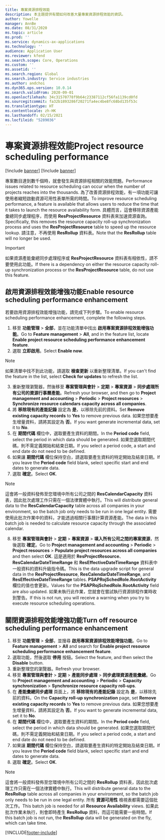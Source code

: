 ```yaml
---
title: 專案資源排程效能
description: 本主題提供有關如何改善大量專案資源排程效能的資訊。
author: Yowelle
manager: AnnBe
ms.date: 08/31/2020
ms.topic: article
ms.prod: ''
ms.service: dynamics-ax-applications
ms.technology: ''
audience: Application User
ms.reviewer: kfend
ms.search.scope: Core, Operations
ms.custom: ''
ms.assetid: ''
ms.search.region: Global
ms.search.industry: Service industries
ms.author: andchoi
ms.dyn365.ops.version: 10.0.14
ms.search.validFrom: 2020-09-01
ms.openlocfilehash: 34c31570778f9b64c23387112cf56fa1139cd0fd
ms.sourcegitcommit: fa32b1893286f20271fa4ec4be8fc68bd135f53c
ms.translationtype: HT
ms.contentlocale: zh-HK
ms.lasthandoff: 02/15/2021
ms.locfileid: "5289036"
---
```

# <a name="project-resource-scheduling-performance"></a><span data-ttu-id="2b3ba-103">專案資源排程效能</span><span class="sxs-lookup"><span data-stu-id="2b3ba-103">Project resource scheduling performance</span></span>

[!include [banner](../includes/banner.md)]
[!include [banner](../includes/preview-banner.md)]


<span data-ttu-id="2b3ba-104">專案數目達到數千個時，就會發生與資源排程相關的效能問題。</span><span class="sxs-lookup"><span data-stu-id="2b3ba-104">Performance issues related to resource scheduling can occur when the number of projects reaches into the thousands.</span></span> <span data-ttu-id="2b3ba-105">為了改善資源排程效能，有一項功能可讓使用者縮短啟動資源可用性表單所需的時間。</span><span class="sxs-lookup"><span data-stu-id="2b3ba-105">To improve resource scheduling performance, a feature is available that allows users to reduce the time that it takes to launch the resource availability form.</span></span> <span data-ttu-id="2b3ba-106">具體而言，這會移除資源產能彙總同步處理程序，而使用 **ResProjectResource** 資料表來加速資源查詢。</span><span class="sxs-lookup"><span data-stu-id="2b3ba-106">Specifically, this removes the resource capacity roll-up synchronization process and uses the **ResProjectResource** table to speed up the resource lookup.</span></span> <span data-ttu-id="2b3ba-107">請注意，不再使用 **ResRollup** 資料表。</span><span class="sxs-lookup"><span data-stu-id="2b3ba-107">Note that the **ResRollup** table will no longer be used.</span></span>

> [!IMPORTANT]
> <span data-ttu-id="2b3ba-108">如果資源產能彙總同步處理程序或 **ResProjectResource** 資料表有相依性，請不要使用此功能。</span><span class="sxs-lookup"><span data-stu-id="2b3ba-108">If there is a dependency on either the resource capacity roll-up synchronization process or the **ResProjectResource** table, do not use this feature.</span></span>

## <a name="enable-resource-scheduling-performance-enhancement"></a><span data-ttu-id="2b3ba-109">啟用資源排程效能增強功能</span><span class="sxs-lookup"><span data-stu-id="2b3ba-109">Enable resource scheduling performance enhancement</span></span>
<span data-ttu-id="2b3ba-110">若要啟用資源排程效能增強功能，請完成下列步驟。</span><span class="sxs-lookup"><span data-stu-id="2b3ba-110">To enable resource scheduling performance enhancement, complete the following steps.</span></span>

1. <span data-ttu-id="2b3ba-111">移至 **功能管理** > **全部**，並在功能清單中找出 **啟用專案資源排程效能增強功能**。</span><span class="sxs-lookup"><span data-stu-id="2b3ba-111">Go to **Feature management** > **All**, and in the feature list, locate **Enable project resource scheduling performance enhancement feature**.</span></span>
2. <span data-ttu-id="2b3ba-112">選取 **立即啟用**。</span><span class="sxs-lookup"><span data-stu-id="2b3ba-112">Select **Enable now**.</span></span>

> [!NOTE]
> <span data-ttu-id="2b3ba-113">如果清單中找不到此功能，請選取 **檢查更新** 以重新整理清單。</span><span class="sxs-lookup"><span data-stu-id="2b3ba-113">If you can't find the feature in the list, select **Check for updates** to refresh the list.</span></span>

3. <span data-ttu-id="2b3ba-114">重新整理瀏覽器，然後移至 **專案管理與會計** > **定期** > **專案資源** > **同步處理所有公司的資源行事曆產能**。</span><span class="sxs-lookup"><span data-stu-id="2b3ba-114">Refresh your browser, and then go to **Project management and accounting** > **Periodic** > **Project resources** > **Synchronize resource calendars capacity across all companies**.</span></span>
4. <span data-ttu-id="2b3ba-115">將 **移除現有的產能記錄** 設定為 **是**，以移除先前的資料。</span><span class="sxs-lookup"><span data-stu-id="2b3ba-115">Set **Remove existing capacity records** to **Yes** to remove previous data.</span></span> <span data-ttu-id="2b3ba-116">如果您想要產生增量資料，請將其設定為 **否**。</span><span class="sxs-lookup"><span data-stu-id="2b3ba-116">If you want generate incremental data, set it to **No**.</span></span>
5. <span data-ttu-id="2b3ba-117">在 **期間代碼** 欄位中，選取要產生資料的期間。</span><span class="sxs-lookup"><span data-stu-id="2b3ba-117">In the **Period code** field, select the period in which data should be generated.</span></span> <span data-ttu-id="2b3ba-118">如果您選取期間代碼，則不需定義開始和結束日期。</span><span class="sxs-lookup"><span data-stu-id="2b3ba-118">If you select a period code, a start and end date do not need to be defined.</span></span>
6. <span data-ttu-id="2b3ba-119">如果讓 **期間代碼** 欄位保持空白，請選取要產生資料的特定開始及結束日期。</span><span class="sxs-lookup"><span data-stu-id="2b3ba-119">If you leave the **Period code** field blank, select specific start and end dates to generate data.</span></span>
7. <span data-ttu-id="2b3ba-120">選取 **確定**。</span><span class="sxs-lookup"><span data-stu-id="2b3ba-120">Select **OK**.</span></span>

 > [!NOTE]
 > <span data-ttu-id="2b3ba-121">這會將一般資料發佈至您環境中所有公司之間的 **ResCalendarCapacity** 資料表，因此批次處理工作只需在一個法律實體中執行。</span><span class="sxs-lookup"><span data-stu-id="2b3ba-121">This will distribute general data to the **ResCalendarCapacity** table across all companies in your environment, so the batch job only needs to be run in one legal entity.</span></span> <span data-ttu-id="2b3ba-122">需要使用此批次作業中的資料，才能透過相關行事曆計算資源產能。</span><span class="sxs-lookup"><span data-stu-id="2b3ba-122">The data in this batch job is needed to calculate resource capacity through the associated calendar.</span></span>

8. <span data-ttu-id="2b3ba-123">移至 **專案管理與會計** > **定期** > **專案資源** > **填入所有公司之間的專案資源**，然後選取 **確定**。</span><span class="sxs-lookup"><span data-stu-id="2b3ba-123">Go to **Project management and accounting** > **Periodic** > **Project resources** > **Populate project resources across all companies** and then select **OK**.</span></span> <span data-ttu-id="2b3ba-124">這是適用於 **ResProjectResource**、**ResCalendarDateTimeRange** 和 **ResEffectiveDateTimeRange** 資料表中一般資料的資料升級指令碼。</span><span class="sxs-lookup"><span data-stu-id="2b3ba-124">This is the data upgrade script for general data in the **ResProjectResource**, **ResCalendarDateTimeRange**, and **ResEffectiveDateTimeRange** tables.</span></span> <span data-ttu-id="2b3ba-125">**PSAPRojSchedRole.RootActivity** 欄位的值也會更新。</span><span class="sxs-lookup"><span data-stu-id="2b3ba-125">Values for the **PSAPRojSchedRole.RootActivity** field are also updated.</span></span> <span data-ttu-id="2b3ba-126">如果未執行此作業，您就會在嘗試執行資源排程作業時收到警告。</span><span class="sxs-lookup"><span data-stu-id="2b3ba-126">If this is not run, you will receive a warning when you try to execute resource scheduling operations.</span></span>
 
## <a name="turn-off-resource-scheduling-performance-enhancement"></a><span data-ttu-id="2b3ba-127">關閉資源排程效能增強功能</span><span class="sxs-lookup"><span data-stu-id="2b3ba-127">Turn off resource scheduling performance enhancement</span></span>

1. <span data-ttu-id="2b3ba-128">移至 **功能管理** > **全部**，並搜尋 **啟用專案資源排程效能增強功能**。</span><span class="sxs-lookup"><span data-stu-id="2b3ba-128">Go to **Feature management** > **All**  and search for **Enable project resource scheduling performance enhancement feature**.</span></span>
2. <span data-ttu-id="2b3ba-129">選取功能，然後選取 **停用** 按鈕。</span><span class="sxs-lookup"><span data-stu-id="2b3ba-129">Select the feature, and then select the **Disable** button.</span></span>
3. <span data-ttu-id="2b3ba-130">重新整理您的瀏覽器。</span><span class="sxs-lookup"><span data-stu-id="2b3ba-130">Refresh your browser.</span></span>
4. <span data-ttu-id="2b3ba-131">移至 **專案管理與會計** > **定期** > **產能同步處理** > **同步處理資源產能彙總**。</span><span class="sxs-lookup"><span data-stu-id="2b3ba-131">Go to **Project management and accounting** > **Periodic** > **Capacity synchronization** > **Synchronize resource capacity roll-ups**.</span></span>
5. <span data-ttu-id="2b3ba-132">在 **產能彙總同步處理** 頁面上，將 **移除現有的產能記錄** 設定為 **是**，以移除先前的資料。</span><span class="sxs-lookup"><span data-stu-id="2b3ba-132">On the **Capacity roll-up synchronization** page, set **Remove existing capacity records** to **Yes** to remove previous data.</span></span> <span data-ttu-id="2b3ba-133">如果您想要產生增量資料，請將其設定為 **否**。</span><span class="sxs-lookup"><span data-stu-id="2b3ba-133">If you want to generate incremental data, set it to **No**.</span></span>
6. <span data-ttu-id="2b3ba-134">在 **期間代碼** 欄位中，選取要產生資料的期間。</span><span class="sxs-lookup"><span data-stu-id="2b3ba-134">In the **Period code** field, select the period in which data should be generated.</span></span> <span data-ttu-id="2b3ba-135">如果您選取期間代碼，則不需定義開始和結束日期。</span><span class="sxs-lookup"><span data-stu-id="2b3ba-135">If you select a period code, a start and end date do not need to be defined.</span></span>
7. <span data-ttu-id="2b3ba-136">如果讓 **期間代碼** 欄位保持空白，請選取要產生資料的特定開始及結束日期。</span><span class="sxs-lookup"><span data-stu-id="2b3ba-136">If you leave the **Period code** field blank, select specific start and end dates to generate data.</span></span>
8. <span data-ttu-id="2b3ba-137">選取 **確定**。</span><span class="sxs-lookup"><span data-stu-id="2b3ba-137">Select **OK**.</span></span>

> [!NOTE]
> <span data-ttu-id="2b3ba-138">這會將一般資料發佈至您環境中所有公司之間的 **ResRollup** 資料表，因此批次處理工作只需在一個法律實體中執行。</span><span class="sxs-lookup"><span data-stu-id="2b3ba-138">This will distribute general data to the **ResRollup** table across all companies in your environment, so the batch job only needs to be run in one legal entity.</span></span> <span data-ttu-id="2b3ba-139">所有 **資源可用性** 檢視表都需要這個批次工作。</span><span class="sxs-lookup"><span data-stu-id="2b3ba-139">This batch job is needed for all **Resource Availability** views.</span></span> <span data-ttu-id="2b3ba-140">如果此批次作業未執行，則會即時產生 **ResRollup** 資料，而這可能需要一些時間。</span><span class="sxs-lookup"><span data-stu-id="2b3ba-140">If this batch job is not run, the **ResRollup** data will be generated on the fly, which can take time.</span></span>


[!INCLUDE[footer-include](../includes/footer-banner.md)]